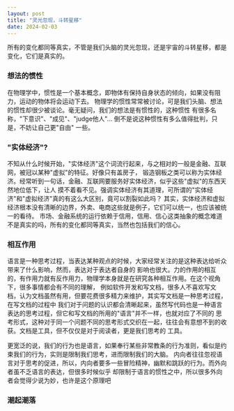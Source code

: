 ```yaml
---
layout: post
title: "灵光忽现，斗转星移"
date: 2024-02-03
---
```


所有的变化都同等真实，不管是我们头脑的灵光忽现，还是宇宙的斗转星移，都是变化，它们是真实的。

### 想法的惯性
在物理学中，惯性是一个基本概念，即物体有保持自身状态的倾向，如果没有阻力，运动的物体将会运动下去。
物理学的惯性常常被讨论，可是我们头脑、想法的惯性却很少被谈论。毫无疑问，我们的想法是有惯性的，这种惯性
有很多名称，"下意识"、"成见"、"judge他人"... 倒不是说这种惯性有多么值得批判，只是，不妨让自己更"自由"
一些。

### "实体经济"?
不知从什么时候开始，"实体经济"这个词流行起来，与之相对的一般是金融、互联网，被冠以某种"虚拟"的特征。好像只有盖房子，
锻造钢板之类可以称为实体经济。经常听到一句话，金融、互联网要服务好实体经济，似乎这些"虚拟"的东西天然地位低下，让人
摸不着看不见。强调实体经济有其道理，可所谓的"实体经济"和"虚拟经济"真的有这么大区别，竟可以割裂如此吗？
其实，实体经济和虚拟经济根本没有清晰的边界，外卖、电商这些就是例子，它们可以统一，也应该被统一的看待。
市场、金融系统的运行依赖于信用，信用、信心这类抽象的概念难道不是真实的吗，所有的变化都同等真实，当然也包括我们的信心。

### 相互作用
语言是一种思考过程，当表达某种观点的时候，大家经常关注的是这种表达给听众带来了什么影响，然而，表达对于表达者自身的
影响也很大。力的作用的相互的，有作用力就有反作用力，物理学本身就是在研究各种相互作用。在这个视角下，很多事情都会有不同的理解，
例如软件开发和写文档，很多人不喜欢写文档，认为文档虽然有用，但要花费很多精力来维护，其实写文档是一种思考过程，在写文档的过程中
我们对于问题的认识都会清晰起来，虽然写代码也是一种语言表达的思考过程，但它和写文档的所用的"语言"并不一样，也就对应了不同的
思考形式，这种对于同一个问题不同的思考形式交织在一起，往往会有意想不到的收获。文档是工具，但不仅仅是对于阅读者，更是我们思考的
工具。

更宽泛的说，我们的行为也是语言，如果奉行某些非常教条的行为准则，看似是约束我们的行为，实则是限制我们思考，进而限制我们的大脑。
内向者往往忽视语言对于思考的促进，所以，内向者要多一些冒险精神，幽默和跳跃的行为。而外向者虽不乏语言的表达，但很多时候似乎
却限制于语言的惯性之中，所以很多外向者会觉得少说为妙，也许是这个原理吧

### 潮起潮落


